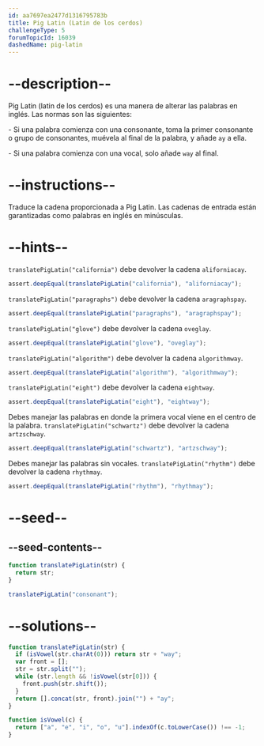 ```yaml
---
id: aa7697ea2477d1316795783b
title: Pig Latin (Latin de los cerdos)
challengeType: 5
forumTopicId: 16039
dashedName: pig-latin
---
```


# --description--

Pig Latin (latin de los cerdos) es una manera de alterar las palabras en inglés. Las normas son las siguientes:

\- Si una palabra comienza con una consonante, toma la primer consonante o grupo de consonantes, muévela al final de la palabra, y añade `ay` a ella.

\- Si una palabra comienza con una vocal, solo añade `way` al final.

# --instructions--

Traduce la cadena proporcionada a Pig Latin. Las cadenas de entrada están garantizadas como palabras en inglés en minúsculas.

# --hints--

`translatePigLatin("california")` debe devolver la cadena `aliforniacay`.

```js
assert.deepEqual(translatePigLatin("california"), "aliforniacay");
```

`translatePigLatin("paragraphs")` debe devolver la cadena `aragraphspay`.

```js
assert.deepEqual(translatePigLatin("paragraphs"), "aragraphspay");
```

`translatePigLatin("glove")` debe devolver la cadena `oveglay`.

```js
assert.deepEqual(translatePigLatin("glove"), "oveglay");
```

`translatePigLatin("algorithm")` debe devolver la cadena `algorithmway`.

```js
assert.deepEqual(translatePigLatin("algorithm"), "algorithmway");
```

`translatePigLatin("eight")` debe devolver la cadena `eightway`.

```js
assert.deepEqual(translatePigLatin("eight"), "eightway");
```

Debes manejar las palabras en donde la primera vocal viene en el centro de la palabra. `translatePigLatin("schwartz")` debe devolver la cadena `artzschway`.

```js
assert.deepEqual(translatePigLatin("schwartz"), "artzschway");
```

Debes manejar las palabras sin vocales. `translatePigLatin("rhythm")` debe devolver la cadena `rhythmay`.

```js
assert.deepEqual(translatePigLatin("rhythm"), "rhythmay");
```

# --seed--

## --seed-contents--

```js
function translatePigLatin(str) {
  return str;
}

translatePigLatin("consonant");
```

# --solutions--

```js
function translatePigLatin(str) {
  if (isVowel(str.charAt(0))) return str + "way";
  var front = [];
  str = str.split("");
  while (str.length && !isVowel(str[0])) {
    front.push(str.shift());
  }
  return [].concat(str, front).join("") + "ay";
}

function isVowel(c) {
  return ["a", "e", "i", "o", "u"].indexOf(c.toLowerCase()) !== -1;
}
```
